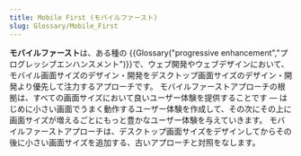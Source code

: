 ```yaml
---
title: Mobile First (モバイルファースト)
slug: Glossary/Mobile_First
---
```


**モバイルファースト**は、ある種の {{Glossary("progressive enhancement","プログレッシブエンハンスメント")}}で、ウェブ開発やウェブデザインにおいて、モバイル画面サイズのデザイン・開発をデスクトップ画面サイズのデザイン・開発より優先して注力するアプローチです。 モバイルファーストアプローチの根拠は、すべての画面サイズにおいて良いユーザー体験を提供することです — はじめに小さい画面でうまく動作するユーザー体験を作成して、その次にその上に画面サイズが増えるごとにもっと豊かなユーザー体験を与えていきます。 モバイルファーストアプローチは、デスクトップ画面サイズをデザインしてからその後に小さい画面サイズを追加する、古いアプローチと対照をなします。
